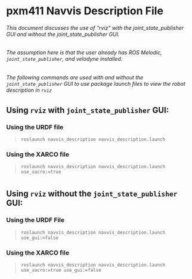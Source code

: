 # pxm411 Navvis Description File
###### This document discusses the use of "rviz" with the joint_state_publisher GUI and without the joint_state_publisher GUI. 
###### The assumption here is that the user already has ROS Melodic, `joint_state_publisher`, and velodyne installed. 
###### The following commands are used with and without the `joint_state_publisher` GUI to use package launch files to view the robot description in `rviz`

## Using `rviz` with `joint_state_publisher` GUI:
### Using the URDF file
> `roslaunch navvis_description navvis_description.launch`
### Using the XARCO file
> `roslaunch navvis_description navvis_description.launch use_xacro:=true`
#
## Using `rviz` without the `joint_state_publisher` GUI: 
### Using the URDF File
> `roslaunch navvis_description navvis_description.launch use_gui:=false`
### Using the XARCO file
> `roslaunch navvis_description navvis_description.launch use_xacro:=true use_gui:=false` 



